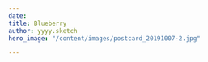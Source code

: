 ```yaml
---
date: 
title: Blueberry
author: yyyy.sketch
hero_image: "/content/images/postcard_20191007-2.jpg"

---
```

